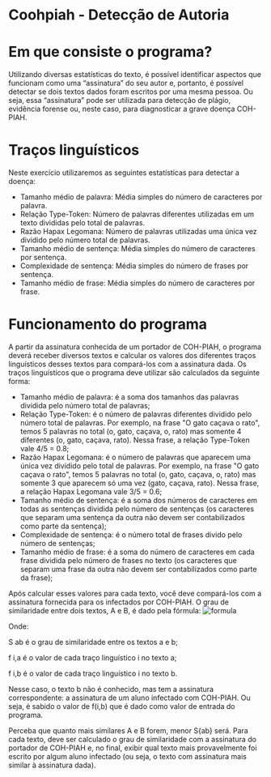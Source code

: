 # Coohpiah - Detecção de Autoria

# Em que consiste o programa?
Utilizando diversas estatísticas do texto, é possível identificar aspectos que funcionam como uma “assinatura” do seu autor e, portanto, é possível detectar se dois textos dados foram escritos por uma mesma pessoa. Ou seja, essa “assinatura” pode ser utilizada para detecção de plágio, evidência forense ou, neste caso, para diagnosticar a grave doença COH-PIAH.

# Traços linguísticos
Neste exercício utilizaremos as seguintes estatísticas para detectar a doença:

- Tamanho médio de palavra: Média simples do número de caracteres por palavra.
- Relação Type-Token: Número de palavras diferentes utilizadas em um texto divididas pelo total de palavras.
- Razão Hapax Legomana: Número de palavras utilizadas uma única vez dividido pelo número total de palavras.
- Tamanho médio de sentença: Média simples do número de caracteres por sentença.
- Complexidade de sentença: Média simples do número de frases por sentença.
- Tamanho médio de frase: Média simples do número de caracteres por frase.

# Funcionamento do programa
A partir da assinatura conhecida de um portador de COH-PIAH, o programa deverá receber diversos textos e calcular os valores dos diferentes traços linguísticos desses textos para compará-los com a assinatura dada. Os traços linguísticos que o programa deve utilizar são calculados da seguinte forma:

- Tamanho médio de palavra: é a soma dos tamanhos das palavras dividida pelo número total de palavras;
- Relação Type-Token: é o número de palavras diferentes dividido pelo número total de palavras. Por exemplo, na frase "O gato caçava o rato", temos 5 palavras no total (o, gato, caçava, o, rato) mas somente 4 diferentes (o, gato, caçava, rato). Nessa frase, a relação Type-Token vale  4/5 = 0.8; 
- Razão Hapax Legomana: é o número de palavras que aparecem uma única vez dividido pelo total de palavras. Por exemplo, na frase "O gato caçava o rato", temos 5 palavras no total (o, gato, caçava, o, rato) mas somente 3 que aparecem só uma vez (gato, caçava, rato). Nessa frase, a relação Hapax Legomana vale  3/5 = 0.6;  
- Tamanho médio de sentença: é a soma dos números de caracteres em todas as sentenças dividida pelo número de sentenças (os caracteres que separam uma sentença da outra não devem ser contabilizados como parte da sentença);
- Complexidade de sentença: é o número total de frases divido pelo número de sentenças;
- Tamanho médio de frase: é a soma do número de caracteres em cada frase dividida pelo número de frases no texto  (os caracteres que separam uma frase da outra não devem ser contabilizados como parte da frase);

Após calcular esses valores para cada texto, você deve compará-los com a assinatura fornecida para os infectados por COH-PIAH. O grau de similaridade entre dois textos,
A e B, é dado pela fórmula:
![formula](https://user-images.githubusercontent.com/71527962/136276331-4547bfe9-8487-441d-8cef-7a8b1be7b2a9.jpg)

Onde:

 S 
  ab  é o grau de similaridade entre os textos  a e b;

 f 
  i,a é o valor de cada traço linguístico i no texto a; 

 f 
  i,b é o valor de cada traço linguístico i no texto b.

Nesse caso, o texto b não é conhecido, mas tem a assinatura correspondente: a assinatura de um aluno infectado com COH-PIAH. Ou seja, é sabido o valor de  f(i,b) que é dado como valor de entrada do programa. 


Perceba que quanto mais similares A e B forem, menor  S{ab} será. 
Para cada texto, deve ser calculado o grau de similaridade com a assinatura do portador de COH-PIAH e, no final, exibir qual texto mais provavelmente foi escrito por algum aluno infectado (ou seja, o texto com assinatura mais similar à assinatura dada).

